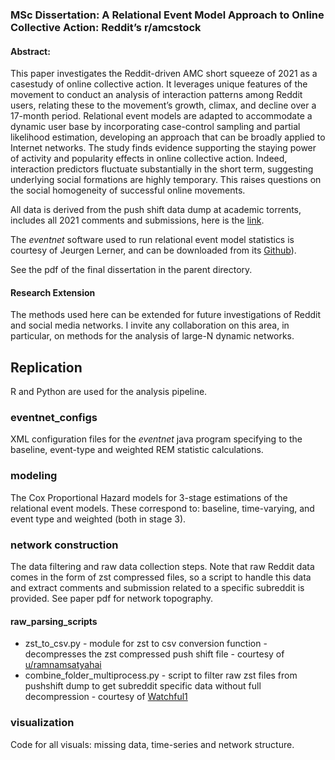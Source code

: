 ### MSc Dissertation: A Relational Event Model Approach to Online Collective Action: Reddit’s r/amcstock

#### Abstract:
This paper investigates the Reddit-driven AMC short squeeze of 2021 as a casestudy of online collective action. It leverages unique features of the movement to conduct an analysis of interaction patterns among Reddit users, relating these to the movement’s growth, climax, and decline over a 17-month period. Relational event models are adapted to accommodate a dynamic user base by incorporating case-control sampling and partial likelihood estimation, developing an approach that can be broadly applied to Internet networks. The study finds evidence supporting the staying power of activity and popularity effects in online collective action. Indeed, interaction predictors fluctuate substantially in the short term, suggesting underlying social formations are highly temporary. This raises questions on the social homogeneity of successful online movements.   

All data is derived from the push shift data dump at academic torrents, includes all 2021 comments and submissions, here is the [link](https://academictorrents.com/details/9c263fc85366c1ef8f5bb9da0203f4c8c8db75f4).

The _eventnet_ software used to run relational event model statistics is courtesy of Jeurgen Lerner, and can be downloaded from its [Github](https://github.com/juergenlerner/eventnet)). 

See the pdf of the final dissertation in the parent directory. 

#### Research Extension

The methods used here can be extended for future investigations of Reddit and social media networks. I invite any collaboration on this area, in particular, on methods for the analysis of large-N dynamic networks. 

## Replication
R and Python are used for the analysis pipeline.

### eventnet_configs
XML configuration files for the _eventnet_ java program specifying to the baseline, event-type and weighted REM statistic calculations.

### modeling
The Cox Proportional Hazard models for 3-stage estimations of the relational event models. These correspond to: baseline, time-varying, and event type and weighted (both in stage 3). 

### network construction 
The data filtering and raw data collection steps. Note that raw Reddit data comes in the form of zst compressed files, so a script to handle this data and extract comments and submission related to a specific subreddit is provided.
See paper pdf for network topography. 

#### raw_parsing_scripts
- zst_to_csv.py - module for zst to csv conversion function - decompresses the zst compressed push shift file - courtesy of [u/ramnamsatyahai](https://www.reddit.com/r/pushshift/comments/1cptl87/trouble_with_zst_to_csv/) 
- combine_folder_multiprocess.py - script to filter raw zst files from pushshift dump to get subreddit specific data without full decompression - courtesy of [Watchful1](https://github.com/Watchful1/PushshiftDumps)

### visualization 
Code for all visuals: missing data, time-series and network structure.

